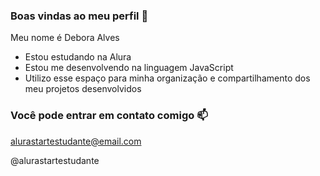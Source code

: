 ### Boas vindas ao meu perfil 💙
Meu nome é Debora Alves

- Estou estudando na Alura
- Estou me desenvolvendo na linguagem JavaScript
- Utilizo esse espaço para minha organização e compartilhamento dos meu projetos desenvolvidos

### Você pode entrar em contato comigo 📫
alurastartestudante@email.com

@alurastartestudante

